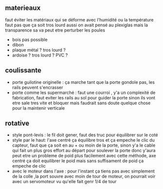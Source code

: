 
## materieaux
faut éviter les matériaux qui se déforme avec l'humidité  ou la température
faut pas que ça soit tros lourd aussi
on avait pensé au plexiglas mais la transparence sa va peut etre perturber les poules
 - bois pas possible
 - dibon
 - plaque métal ? tros lourd ?
 - ardoise ? tros lourd ?
PVC ?

## coulissante 
- porte guilotine originelle :  ça marche tant que la porte gondole pas, les rails peuvent s'encrasser 
- porte comme les supermarché : faut une courroi , y'a un complexité de fabrication, faut eviter les rails au sol pour guider la porte sinon ils vont etre sale tres vite et bloquer mais faudrait sans doute quelque chose pour la maintenir verticale


## rotative
- style pont-levis : le fil doit gener, faut des truc pour équilibrer sur le coté
- style par le haut: l'axe centré ça équilibre tros et ça empeche le clic du capteur, faut que ça soit en au + ou moin de la porte, sinon y'a le cable qui fait un plus gros effort au départ pour soulever la porte donc y'aura peut etre un probleme de poid plus facilement avec cette méthode, axe centré ça doit equilibrer le poid mais sans suffisament de poid ça empeche de clic
- avec le moteur dans l'axe : pour l'instant ça tiens pas avec simplement de la colle ,la port souvre avec moin de tour de moteur, on pourrait voir avec un servomoteur vu qu'elle fait genr 1/4 de tour
